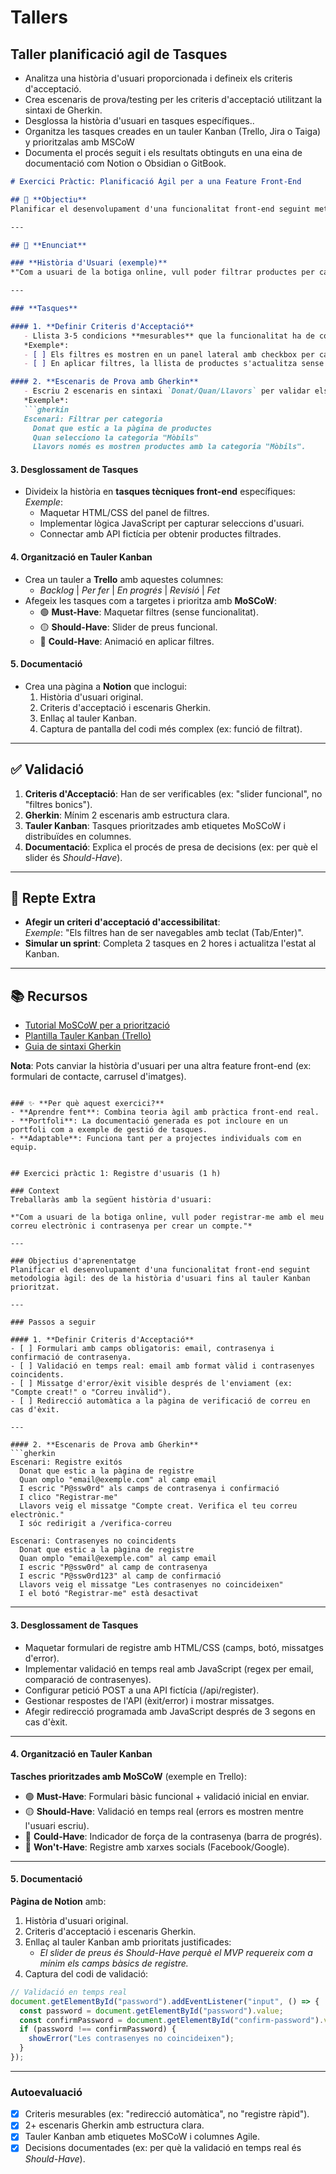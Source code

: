 # Tallers
## Taller planificació agil de Tasques
- Analitza una història d'usuari proporcionada i defineix els criteris d'acceptació.
- Crea escenaris de prova/testing per les criteris d'acceptació utilitzant la sintaxi de Gherkin.
- Desglossa la història d'usuari en tasques específiques..
- Organitza les tasques creades en un tauler Kanban (Trello, Jira o Taiga) y prioritzalas amb MSCoW
- Documenta el procés seguit i els resultats obtinguts en una eina de documentació com Notion o Obsidian o GitBook.

```markdown  
# Exercici Pràctic: Planificació Àgil per a una Feature Front-End  

## 🎯 **Objectiu**  
Planificar el desenvolupament d'una funcionalitat front-end seguint metodologia àgil: des de la història d'usuari fins al tauler Kanban prioritzat.  

---

## 📝 **Enunciat**  

### **Història d'Usuari (exemple)**  
*"Com a usuari de la botiga online, vull poder filtrar productes per categoria i preu per trobar ràpidament el que busco."*  

---

### **Tasques**  

#### 1. **Definir Criteris d'Acceptació**  
   - Llista 3-5 condicions **mesurables** que la funcionalitat ha de complir.  
   *Exemple*:  
   - [ ] Els filtres es mostren en un panel lateral amb checkbox per categories (mòbils, ordinadors...) i un slider per preu.  
   - [ ] En aplicar filtres, la llista de productes s'actualitza sense recarregar la pàgina.  

#### 2. **Escenaris de Prova amb Gherkin**  
   - Escriu 2 escenaris en sintaxi `Donat/Quan/Llavors` per validar els criteris.  
   *Exemple*:  
   ```gherkin  
   Escenari: Filtrar per categoria  
     Donat que estic a la pàgina de productes  
     Quan selecciono la categoria "Mòbils"  
     Llavors només es mostren productes amb la categoria "Mòbils".  
   ```  

#### 3. **Desglossament de Tasques**  
   - Divideix la història en **tasques tècniques front-end** específiques:  
     *Exemple*:  
     - Maquetar HTML/CSS del panel de filtres.  
     - Implementar lògica JavaScript per capturar seleccions d'usuari.  
     - Connectar amb API fictícia per obtenir productes filtrades.  

#### 4. **Organització en Tauler Kanban**  
   - Crea un tauler a **Trello** amb aquestes columnes:  
     - *Backlog* | *Per fer* | *En progrés* | *Revisió* | *Fet*  
   - Afegeix les tasques com a targetes i prioritza amb **MoSCoW**:  
     - 🟢 **Must-Have**: Maquetar filtres (sense funcionalitat).  
     - 🟡 **Should-Have**: Slider de preus funcional.  
     - 🔵 **Could-Have**: Animació en aplicar filtres.  

#### 5. **Documentació**  
   - Crea una pàgina a **Notion** que inclogui:  
     1. Història d'usuari original.  
     2. Criteris d'acceptació i escenaris Gherkin.  
     3. Enllaç al tauler Kanban.  
     4. Captura de pantalla del codi més complex (ex: funció de filtrat).  

---

## ✅ **Validació**  
1. **Criteris d'Acceptació**: Han de ser verificables (ex: "slider funcional", no "filtres bonics").  
2. **Gherkin**: Mínim 2 escenaris amb estructura clara.  
3. **Tauler Kanban**: Tasques prioritzades amb etiquetes MoSCoW i distribuïdes en columnes.  
4. **Documentació**: Explica el procés de presa de decisions (ex: per què el slider és *Should-Have*).  

---

## 🚀 **Repte Extra**  
- **Afegir un criteri d'acceptació d'accessibilitat**:  
  *Exemple*: "Els filtres han de ser navegables amb teclat (Tab/Enter)".  
- **Simular un sprint**: Completa 2 tasques en 2 hores i actualitza l'estat al Kanban.  

---

## 📚 **Recursos**  
- [Tutorial MoSCoW per a priorització](https://www.productplan.com/glossary/moscow-prioritization/)  
- [Plantilla Tauler Kanban (Trello)](https://trello.com/templates/agile/kanban-template-6q3GJ7Fj)  
- [Guia de sintaxi Gherkin](https://cucumber.io/docs/gherkin/reference/)  

**Nota**: Pots canviar la història d'usuari per una altra feature front-end (ex: formulari de contacte, carrusel d'imatges).  
```  

### ✨ **Per què aquest exercici?**  
- **Aprendre fent**: Combina teoria àgil amb pràctica front-end real.  
- **Portfoli**: La documentació generada es pot incloure en un portfoli com a exemple de gestió de tasques.  
- **Adaptable**: Funciona tant per a projectes individuals com en equip.


## Exercici pràctic 1: Registre d'usuaris (1 h)  

### Context  
Treballaràs amb la següent història d'usuari:  

*"Com a usuari de la botiga online, vull poder registrar-me amb el meu correu electrònic i contrasenya per crear un compte."*  

---

### Objectius d'aprenentatge  
Planificar el desenvolupament d'una funcionalitat front-end seguint metodologia àgil: des de la història d'usuari fins al tauler Kanban prioritzat.  

---

### Passos a seguir  

#### 1. **Definir Criteris d'Acceptació**  
- [ ] Formulari amb camps obligatoris: email, contrasenya i confirmació de contrasenya.  
- [ ] Validació en temps real: email amb format vàlid i contrasenyes coincidents.  
- [ ] Missatge d'error/èxit visible després de l'enviament (ex: "Compte creat!" o "Correu invàlid").  
- [ ] Redirecció automàtica a la pàgina de verificació de correu en cas d'èxit.  

---

#### 2. **Escenaris de Prova amb Gherkin**  
```gherkin  
Escenari: Registre exitós  
  Donat que estic a la pàgina de registre  
  Quan omplo "email@exemple.com" al camp email  
  I escric "P@ssw0rd" als camps de contrasenya i confirmació  
  I clico "Registrar-me"  
  Llavors veig el missatge "Compte creat. Verifica el teu correu electrònic."  
  I sóc redirigit a /verifica-correu  

Escenari: Contrasenyes no coincidents  
  Donat que estic a la pàgina de registre  
  Quan omplo "email@exemple.com" al camp email  
  I escric "P@ssw0rd" al camp de contrasenya  
  I escric "P@ssw0rd123" al camp de confirmació  
  Llavors veig el missatge "Les contrasenyes no coincideixen"  
  I el botó "Registrar-me" està desactivat  
```  

---

#### 3. **Desglossament de Tasques**  
- Maquetar formulari de registre amb HTML/CSS (camps, botó, missatges d'error).  
- Implementar validació en temps real amb JavaScript (regex per email, comparació de contrasenyes).  
- Configurar petició POST a una API fictícia (/api/register).  
- Gestionar respostes de l'API (èxit/error) i mostrar missatges.  
- Afegir redirecció programada amb JavaScript després de 3 segons en cas d'èxit.  

---

#### 4. **Organització en Tauler Kanban**  
**Tasches prioritzades amb MoSCoW** (exemple en Trello):  
- 🟢 **Must-Have**: Formulari bàsic funcional + validació inicial en enviar.  
- 🟡 **Should-Have**: Validació en temps real (errors es mostren mentre l'usuari escriu).  
- 🔵 **Could-Have**: Indicador de força de la contrasenya (barra de progrés).  
- 🔴 **Won't-Have**: Registre amb xarxes socials (Facebook/Google).  

---

#### 5. **Documentació**  
**Pàgina de Notion** amb:  
1. Història d'usuari original.  
2. Criteris d'acceptació i escenaris Gherkin.  
3. Enllaç al tauler Kanban amb prioritats justificades:  
   - *El slider de preus és Should-Have perquè el MVP requereix com a mínim els camps bàsics de registre.*  
4. Captura del codi de validació:  
```javascript  
// Validació en temps real  
document.getElementById("password").addEventListener("input", () => {
  const password = document.getElementById("password").value;
  const confirmPassword = document.getElementById("confirm-password").value;
  if (password !== confirmPassword) {
    showError("Les contrasenyes no coincideixen");
  }
});
```  

---

### Autoevaluació  
- [x] Criteris mesurables (ex: "redirecció automàtica", no "registre ràpid").  
- [x] 2+ escenaris Gherkin amb estructura clara.  
- [x] Tauler Kanban amb etiquetes MoSCoW i columnes Agile.  
- [x] Decisions documentades (ex: per què la validació en temps real és *Should-Have*).